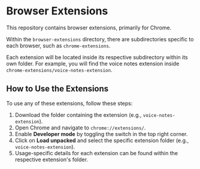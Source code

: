 # Browser Extensions
This repository contains browser extensions, primarily for Chrome.

Within the `browser-extensions` directory, there are subdirectories specific to each browser, such as `chrome-extensions`.

Each extension will be located inside its respective subdirectory within its own folder. For example, you will find the voice notes extension inside `chrome-extensions/voice-notes-extension`.

## How to Use the Extensions
To use any of these extensions, follow these steps:

1. Download the folder containing the extension (e.g., `voice-notes-extension`).
2. Open Chrome and navigate to `chrome://extensions/`.
3. Enable **Developer mode** by toggling the switch in the top right corner.
4. Click on **Load unpacked** and select the specific extension folder (e.g., `voice-notes-extension`).
5. Usage-specific details for each extension can be found within the respective extension's folder.

